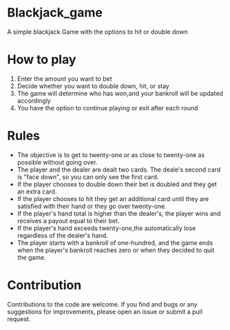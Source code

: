 # Blackjack_game
A simple blackjack Game with the options to hit or double down
# How to play
1. Enter the amount you want to bet
2. Decide whether you want to double down, hit, or stay
3. The game will determine who has won,and your bankroll will be updated accordingly
4. You have the option to continue playing or exit after each round
# Rules
- The objective is to get to twenty-one or as close to twenty-one as possible without going over.
- The player and the dealer are dealt two cards. The deale's second card is "face down", so you can only see the first card.
- If the player chooses to double down their bet is doubled and they get an extra card.
- If the player chooses to hit they get an additional card until they are satisfied with their hand or they go over twenty-one.
- If the player's hand total is higher than the dealer's, the player wins and receives a payout equal to their bet.
- If the player's hand exceeds twenty-one,the automatically lose regardless of the dealer's hand.
- The player starts with a bankroll of one-hundred, and the game ends when the player's bankroll reaches zero or when they decided to quit the game.
# Contribution
Contributions to the code are welcome. If you find and bugs or any suggestions for improvements, please open an issue or submit a pull request.
